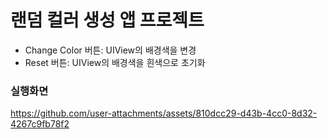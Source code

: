 # 랜덤 컬러 생성 앱 프로젝트
- Change Color 버튼: UIView의 배경색을 변경
- Reset 버튼: UIView의 배경색을 흰색으로 초기화
### 실행화면
https://github.com/user-attachments/assets/810dcc29-d43b-4cc0-8d32-4267c9fb78f2


